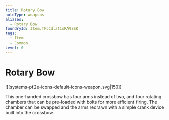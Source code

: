```yaml
---
title: Rotary Bow
noteType: weapons
aliases:
  - Rotary Bow
foundryId: Item.TFcCdlat1sRA9SSK
tags:
  - Item
  - Common
Level: 0
---
```


# Rotary Bow
![[systems-pf2e-icons-default-icons-weapon.svg|150]]

This one-handed crossbow has four arms instead of two, and four rotating chambers that can be pre-loaded with bolts for more efficient firing. The chamber can be swapped and the arms redrawn with a simple crank device built into the crossbow.
